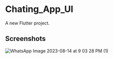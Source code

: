 # Chating_App_UI

A new Flutter project.

## Screenshots


![WhatsApp Image 2023-08-14 at 9 03 28 PM (1)](https://github.com/itsRamit/Chating_App_UI/assets/127865288/52c94ab4-e777-4de7-a335-512a03226207)
